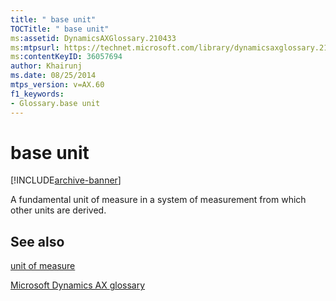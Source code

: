 ```yaml
---
title: " base unit"
TOCTitle: " base unit"
ms:assetid: DynamicsAXGlossary.210433
ms:mtpsurl: https://technet.microsoft.com/library/dynamicsaxglossary.210433(v=AX.60)
ms:contentKeyID: 36057694
author: Khairunj
ms.date: 08/25/2014
mtps_version: v=AX.60
f1_keywords:
- Glossary.base unit
---
```


# base unit


[!INCLUDE[archive-banner](includes/archive-banner.md)]

A fundamental unit of measure in a system of measurement from which other units are derived.

## See also

[unit of measure](unit-of-measure.md)

[Microsoft Dynamics AX glossary](glossary/microsoft-dynamics-ax-glossary.md)

  


